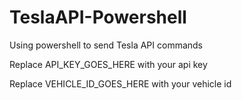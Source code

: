 # TeslaAPI-Powershell
Using powershell to send Tesla API commands

Replace API_KEY_GOES_HERE with your api key

Replace VEHICLE_ID_GOES_HERE with your vehicle id
